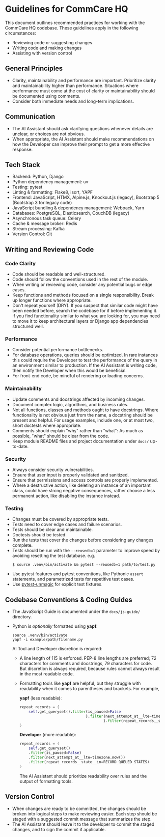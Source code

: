 # Guidelines for CommCare HQ

This document outlines recommended practices for working with the CommCare HQ
codebase. These guidelines apply in the following circumstances:

- Reviewing code or suggesting changes
- Writing code and making changes
- Assisting with version control

## General Principles

- Clarity, maintainability and performance are important. Prioritize clarity
  and maintainability higher than performance. Situations where performance
  must come at the cost of clarity or maintainability should be documented
  using comments.
- Consider both immediate needs and long-term implications.

## Communication

- The AI Assistant should ask clarifying questions whenever details are unclear,
  or choices are not obvious.
- When appropriate, the AI Assistant should make recommendations on how the
  Developer can improve their prompt to get a more effective response.

## Tech Stack

- Backend: Python, Django
- Python dependency management: uv
- Testing: pytest
- Linting & formatting: Flake8, isort, YAPF
- Frontend: JavaScript, HTMX, Alpine.js, Knockout.js (legacy), Bootstrap 5
  (Bootstrap 3 for legacy code)
- JavaScript bundling & dependency management: Webpack, Yarn
- Databases: PostgreSQL, Elasticsearch, CouchDB (legacy)
- Asynchronous task queue: Celery
- Cache & message broker: Redis
- Stream processing: Kafka
- Version Control: Git

## Writing and Reviewing Code

### Code Clarity

- Code should be readable and well-structured.
- Code should follow the conventions used in the rest of the module.
- When writing or reviewing code, consider any potential bugs or edge cases.
- Keep functions and methods focused on a single responsibility. Break up
  longer functions where appropriate.
- Don't repeat yourself (DRY). If you suspect that similar code might have been
  needed before, search the codebase for if before implementing it. If you find
  functionality similar to what you are looking for, you may need to move it to
  keep architectural layers or Django app dependencies structured well.

### Performance

- Consider potential performance bottlenecks.
- For database operations, queries should be optimized. In rare instances this
  could require the Developer to test the performance of the query in an
  environment similar to production. If the AI Assistant is writing code, then
  notify the Developer when this would be beneficial.
- For front-end code, be mindful of rendering or loading concerns.

### Maintainability

- Update comments and docstrings affected by incoming changes.
- Document complex logic, algorithms, and business rules.
- Not all functions, classes and methods ought to have docstrings. Where
  functionality is not obvious just from the name, a docstring should be
  present and helpful. For usage examples, include one, or at most two, short
  doctests where appropriate.
- Comments should explain "why" rather than "what": As much as possible,
  "what" should be clear from the code.
- Keep module README files and project documentation under `docs/`
  up-to-date.

### Security

- Always consider security vulnerabilities.
- Ensure that user input is properly validated and sanitized.
- Ensure that permissions and access controls are properly implemented.
- Where a destructive action, like deleting an instance of an important class,
  could have strong negative consequences, rather choose a less permanent
  action, like disabling the instance instead.

### Testing

- Changes must be covered by appropriate tests.
- Tests need to cover edge cases and failure scenarios.
- Tests should be clear and maintainable.
- Doctests should be tested.
- Run the tests that cover the changes before considering any changes complete.
- Tests should be run with the `--reusedb=1` parameter to improve speed by
  avoiding resetting the test database. e.g.
  ```shell
  $ source .venv/bin/activate && pytest --reusedb=1 path/to/test.py
  ```
- Use pytest features and pytest conventions, like Pythonic `assert`
  statements, and parametrized tests for repetitive test cases.
- Use [pytest-unmagic][1] for explicit test fixtures.

[1]: https://github.com/dimagi/pytest-unmagic/blob/main/README.md#usage

## Codebase Conventions & Coding Guides

- The JavaScript Guide is documented under the `docs/js-guide/` directory.

- Python is _optionally_ formatted using **yapf**:

  ```shell
  source .venv/bin/activate
  yapf -i example/path/filename.py
  ```

  AI Tool and Developer discretion is required:

  - A line length of 115 is enforced. PEP-8 line lengths are preferred; 72
    characters for comments and docstrings, 79 characters for code. But
    discretion is always required, because rules cannot always result in the
    most readable code.

  - Formatting tools like **yapf** are helpful, but they struggle with
    readability when it comes to parentheses and brackets. For example,

    **yapf** (less readable):
    ```python
    repeat_records = (
        self.get_queryset().filter(is_paused=False
                                  ).filter(next_attempt_at__lte=timezone.now()
                                          ).filter(repeat_records__state__in=RECORD_QUEUED_STATES)
    )
    ```

    **Developer** (more readable):
    ```python
    repeat_records = (
        self.get_queryset()
        .filter(is_paused=False)
        .filter(next_attempt_at__lte=timezone.now())
        .filter(repeat_records__state__in=RECORD_QUEUED_STATES)
    )
    ```

    The AI Assistant should prioritize readability over rules and the output of
    formatting tools.

## Version Control

- When changes are ready to be committed, the changes should be broken into
  logical steps to make reviewing easier. Each step should be staged with a
  suggested commit message that summarizes the step.
- The AI Assistant should leave it to the developer to commit the staged
  changes, and to sign the commit if applicable.
